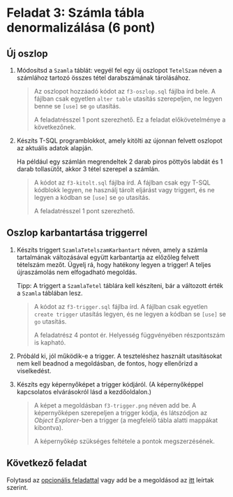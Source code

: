 # Feladat 3: Számla tábla denormalizálása (6 pont)

## Új oszlop

1. Módosítsd a `Szamla` táblát: vegyél fel egy új oszlopot `TetelSzam` néven a számlához tartozó összes tétel darabszámának tárolásához.

   > Az oszlopot hozzáadó kódot az `f3-oszlop.sql` fájlba írd bele. A fájlban csak egyetlen `alter table` utasítás szerepeljen, ne legyen benne se `[use]` se `go` utasítás.
   >
   > A feladatrésszel 1 pont szerezhető. Ez a feladat előkövetelménye a következőnek.

1. Készíts T-SQL programblokkot, amely kitölti az újonnan felvett oszlopot az aktuális adatok alapján.

   Ha például egy számlán megrendeltek 2 darab piros pöttyös labdát és 1 darab tollasütőt, akkor 3 tétel szerepel a számlán.

   > A kódot az `f3-kitolt.sql` fájlba írd. A fájlban csak egy T-SQL kódblokk legyen, ne használj tárolt eljárást vagy triggert, és ne legyen a kódban se `[use]` se `go` utasítás.
   >
   > A feladatrésszel 1 pont szerezhető.

## Oszlop karbantartása triggerrel

1. Készíts triggert `SzamlaTetelszamKarbantart` néven, amely a számla tartalmának változásával együtt karbantartja az előzőleg felvett tételszám mezőt. Ügyelj rá, hogy hatékony legyen a trigger! A teljes újraszámolás nem elfogadható megoldás.

   Tipp: A triggert a `SzamlaTetel` táblára kell készíteni, bár a változott érték a `Szamla` táblában lesz.

   > A kódot az `f3-trigger.sql` fájlba írd. A fájlban csak egyetlen `create trigger` utasítás legyen, és ne legyen a kódban se `[use]` se `go` utasítás.
   >
   > A feladatrész 4 pontot ér. Helyesség függvényében részpontszám is kapható.

1. Próbáld ki, jól működik-e a trigger. A teszteléshez használt utasításokat nem kell beadnod a megoldásban, de fontos, hogy ellenőrizd a viselkedést.

1. Készíts egy képernyőképet a trigger kódjáról. (A képernyőképpel kapcsolatos elvárásokról lásd a kezdőoldalon.)

   > A képet a megoldásban `f3-trigger.png` néven add be. A képernyőképen szerepeljen a trigger kódja, és látszódjon az _Object Explorer_-ben a trigger (a megfelelő tábla alatti mappákat kibontva).
   >
   > A képernyőkép szükséges feltétele a pontok megszerzésének.

## Következő feladat

Folytasd az [opcionális feladattal](Feladat-4.md) vagy add be a megoldásod az [itt](README.md) leírtak szerint.
